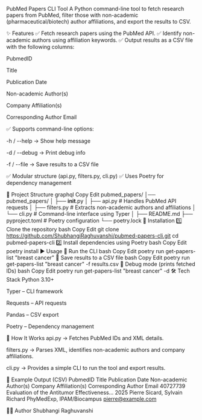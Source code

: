 PubMed Papers CLI Tool
A Python command-line tool to fetch research papers from PubMed, filter those with non-academic (pharmaceutical/biotech) author affiliations, and export the results to CSV.

✨ Features
✅ Fetch research papers using the PubMed API.
✅ Identify non-academic authors using affiliation keywords.
✅ Output results as a CSV file with the following columns:

PubmedID

Title

Publication Date

Non-academic Author(s)

Company Affiliation(s)

Corresponding Author Email

✅ Supports command-line options:

-h / --help → Show help message

-d / --debug → Print debug info

-f / --file → Save results to a CSV file

✅ Modular structure (api.py, filters.py, cli.py)
✅ Uses Poetry for dependency management

📂 Project Structure
graphql
Copy
Edit
pubmed_papers/
│── pubmed_papers/
│   ├── __init__.py
│   ├── api.py        # Handles PubMed API requests
│   ├── filters.py    # Extracts non-academic authors and affiliations
│   └── cli.py        # Command-line interface using Typer
│
├── README.md
├── pyproject.toml     # Poetry configuration
└── poetry.lock
🔧 Installation
1️⃣ Clone the repository
bash
Copy
Edit
git clone https://github.com/ShubhangiRaghuvanshi/pubmed-papers-cli.git
cd pubmed-papers-cli
2️⃣ Install dependencies using Poetry
bash
Copy
Edit
poetry install
▶️ Usage
📌 Run the CLI
bash
Copy
Edit
poetry run get-papers-list "breast cancer"
📌 Save results to a CSV file
bash
Copy
Edit
poetry run get-papers-list "breast cancer" -f results.csv
📌 Debug mode (prints fetched IDs)
bash
Copy
Edit
poetry run get-papers-list "breast cancer" -d
🛠 Tech Stack
Python 3.10+

Typer – CLI framework

Requests – API requests

Pandas – CSV export

Poetry – Dependency management

📜 How It Works
api.py → Fetches PubMed IDs and XML details.

filters.py → Parses XML, identifies non-academic authors and company affiliations.

cli.py → Provides a simple CLI to run the tool and export results.

📌 Example Output (CSV)
PubmedID	Title	Publication Date	Non-academic Author(s)	Company Affiliation(s)	Corresponding Author Email
40727739	Evaluation of the Antitumor Effectiveness...	2025	Pierre Sicard, Sylvain Richard	PhyMedExp, IPAM/Biocampus	pierre@example.com

👨‍💻 Author
Shubhangi Raghuvanshi
